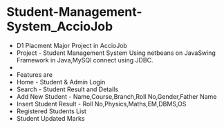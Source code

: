 # Student-Management-System_AccioJob
- D1 Placment Major Project in AccioJob
- Project - Student Management System Using netbeans on JavaSwing Framework in Java,MySQl connect using JDBC.
-
- Features are
- Home - Student & Admin Login
- Search - Student Result and Details
- Add New Student - Name,Course,Branch,Roll No,Gender,Father Name
- Insert Student Result - Roll No,Physics,Maths,EM,DBMS,OS
- Registered Students List 
- Student Updated Marks
